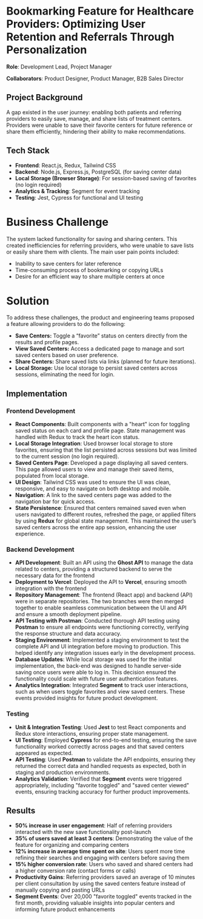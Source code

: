 # Bookmarking Feature for Healthcare Providers: Optimizing User Retention and Referrals Through Personalization

<b>Role</b>: Development Lead, Project Manager

<b>Collaborators</b>: Product Designer, Product Manager, B2B Sales Director

## Project Background
A gap existed in the user journey: enabling both patients and referring providers to easily save, manage, and share lists of treatment centers. Providers were unable to save their favorite centers for future reference or share them efficiently, hindering their ability to make recommendations.

## Tech Stack
- **Frontend**: React.js, Redux, Tailwind CSS
- **Backend**: Node.js, Express.js, PostgreSQL (for saving center data)
- **Local Storage (Browser Storage)**: For session-based saving of favorites (no login required)
- **Analytics & Tracking**: Segment for event tracking
- **Testing**: Jest, Cypress for functional and UI testing


# Business Challenge
The system lacked functionality for saving and sharing centers. This created inefficiencies for referring providers, who were unable to save lists or easily share them with clients. The main user pain points included:

- Inability to save centers for later reference  
- Time-consuming process of bookmarking or copying URLs  
- Desire for an efficient way to share multiple centers at once  

# Solution
To address these challenges, the product and engineering teams proposed a feature allowing providers to do the following: 

- **Save Centers:** Toggle a “favorite” status on centers directly from the results and profile pages.  
- **View Saved Centers:** Access a dedicated page to manage and sort saved centers based on user preference.  
- **Share Centers:** Share saved lists via links (planned for future iterations).  
- **Local Storage:** Use local storage to persist saved centers across sessions, eliminating the need for login.  

## Implementation

### Frontend Development
- **React Components**: Built components with a "heart" icon for toggling saved status on each card and profile page. State management was handled with Redux to track the heart icon status.
- **Local Storage Integration**: Used browser local storage to store favorites, ensuring that the list persisted across sessions but was limited to the current session (no login required).
- **Saved Centers Page**: Developed a page displaying all saved centers. This page allowed users to view and manage their saved items, populated from local storage.
- **UI Design**: Tailwind CSS was used to ensure the UI was clean, responsive, and easy to navigate on both desktop and mobile.
- **Navigation**: A link to the saved centers page was added to the navigation bar for quick access.
- **State Persistence**: Ensured that centers remained saved even when users navigated to different routes, refreshed the page, or applied filters by using **Redux** for global state management. This maintained the user’s saved centers across the entire app session, enhancing the user experience.

### Backend Development
- **API Development**: Built an API using the **Ghost API** to manage the data related to centers, providing a structured backend to serve the necessary data for the frontend
- **Deployment to Vercel**: Deployed the API to **Vercel**, ensuring smooth integration with the frontend
- **Repository Management**: The frontend (React app) and backend (API) were in separate repositories. The two branches were then merged together to enable seamless communication between the UI and API and ensure a smooth deployment pipeline. 
- **API Testing with Postman**: Conducted thorough API testing using **Postman** to ensure all endpoints were functioning correctly, verifying the response structure and data accuracy.
- **Staging Environment**: Implemented a staging environment to test the complete API and UI integration before moving to production. This helped identify any integration issues early in the development process.
- **Database Updates**: While local storage was used for the initial implementation, the back-end was designed to handle server-side saving once users were able to log in. This decision ensured the functionality could scale with future user authentication features.
- **Analytics Integration**: Integrated **Segment** to track user interactions, such as when users toggle favorites and view saved centers. These events provided insights for future product development.

### Testing
- **Unit & Integration Testing**: Used **Jest** to test React components and Redux store interactions, ensuring proper state management.
- **UI Testing**: Employed **Cypress** for end-to-end testing, ensuring the save functionality worked correctly across pages and that saved centers appeared as expected.
- **API Testing**: Used **Postman** to validate the API endpoints, ensuring they returned the correct data and handled requests as expected, both in staging and production environments.
- **Analytics Validation**: Verified that **Segment** events were triggered appropriately, including "favorite toggled" and "saved center viewed" events, ensuring tracking accuracy for further product improvements.

## Results
- **50% increase in user engagement**: Half of referring providers interacted with the new save functionality post-launch
- **35% of users saved at least 3 centers**: Demonstrating the value of the feature for organizing and comparing centers
- **12% increase in average time spent on site**: Users spent more time refining their searches and engaging with centers before saving them
- **15% higher conversion rate**: Users who saved and shared centers had a higher conversion rate (contact forms or calls)
- **Productivity Gains**: Referring providers saved an average of 10 minutes per client consultation by using the saved centers feature instead of manually copying and pasting URLs
- **Segment Events**: Over 20,000 "favorite toggled" events tracked in the first month, providing valuable insights into popular centers and informing future product enhancements
